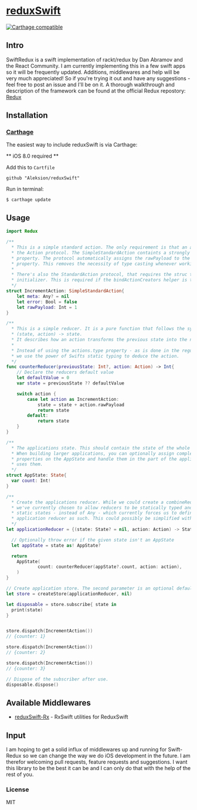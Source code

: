 # [reduxSwift](http://rackt.github.io/redux)

[![Carthage compatible](https://img.shields.io/badge/Carthage-compatible-4BC51D.svg?style=flat)](https://github.com/Carthage/Carthage)

## Intro
SwiftRedux is a swift implementation of rackt/redux by Dan Abramov and the React Community.
I am currently implementing this in a few swift apps so it will be frequently updated. Additions, middlewares and help will be very much appreciated! So if you're trying it out and have any suggestions - feel free to post an issue and I'll be on it.
A thorough walkthrough and description of the framework can be found at the official Redux repostory: [Redux](http://rackt.github.io/redux)


## Installation

### [Carthage](https://github.com/Carthage/Carthage)
The easiest way to include reduxSwift is via Carthage:

** iOS 8.0 required **

Add this to `Cartfile`
```
github "Aleksion/reduxSwift"
```

Run in terminal:
```
$ carthage update
```

## Usage

``` swift
import Redux

/**
  * This is a simple standard action. The only requirement is that an action complies to
  * the Action protocol. The SimpleStandardAction containts a strongly typed rawPayload
  * property. The protocol automatically assigns the rawPayload to the Actions payload
  * property. This removes the necessity of type casting whenever working with actions in * a reducer.
  *
  * There's also the StandardAction protocol, that requires the struc to have an
  * initializer. This is required if the bindActionCreators helper is to be used.
  */
struct IncrementAction: SimpleStandardAction{
    let meta: Any? = nil
    let error: Bool = false
    let rawPayload: Int = 1
}

/**
  * This is a simple reducer. It is a pure function that follows the syntax
  * (state, action) -> state.
  * It describes how an action transforms the previous state into the next state.
  *
  * Instead of using the actions.type property - as is done in the regular Redux framework
  * we use the power of Swifts static typing to deduce the action.
  */
func counterReducer(previousState: Int?, action: Action) -> Int{
    // Declare the reducers default value
    let defaultValue = 0
    var state = previousState ?? defaultValue

    switch action {
        case let action as IncrementAction:
            state = state + action.rawPayload
            return state
        default:
            return state
    }
}

/**
  * The applications state. This should contain the state of the whole application.
  * When building larger applications, you can optionally assign complex structs to
  * properties on the AppState and handle them in the part of the application that
  * uses them.
  */
struct AppState: State{
  var count: Int!
}

/**
  * Create the applications reducer. While we could create a combineReducer function
  * we've currently chosen to allow reducers to be statically typed and accept
  * static states - instead of Any - which currently forces us to define the
  * application reducer as such. This could possibly be simplified with reflection.
  */
let applicationReducer = {(state: State? = nil, action: Action) -> State in

  // Optionally throw error if the given state isn't an AppState
  let appState = state as! AppState?

  return
    AppState(
            count: counterReducer(appState?.count, action: action),
    )
}

// Create application store. The second parameter is an optional default state.
let store = createStore(applicationReducer, nil)

let disposable = store.subscribe{ state in
  print(state)
}


store.dispatch(IncrementAction())
// {counter: 1}

store.dispatch(IncrementAction())
// {counter: 2}

store.dispatch(IncrementAction())
// {counter: 3}

// Dispose of the subscriber after use.
disposable.dispose()

```

## Available Middlewares
+ [reduxSwift-Rx](https://github.com/Aleksion/reduxSwift-rx)
  \- RxSwift utilities for ReduxSwift


## Input
I am hoping to get a solid influx of middlewares up and running for Swift-Redux so we can change the way we do iOS development in the future. I am therefor welcoming pull requests, feature requests and suggestions. I want this library to be the best it can be and I can only do that with the help of the rest of you.


### License

MIT
